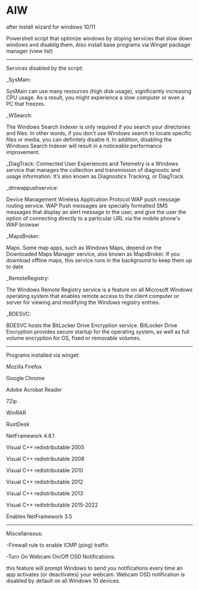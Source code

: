 # AIW
after install wizard for windows 10/11
                                                                                          

Powershell script that optimize windows by stoping services that slow down windows and disablig them.
Also install base programs via Winget package manager (view list)

----------------------------------------------------------------------------------------------------------------------------------------------------------------------------------------------------------------------
Services disabled by the script:

_SysMain:

SysMain can use many resources (high disk usage), significantly increasing CPU usage.
As a result, you might experience a slow computer or even a PC that freezes. 

_WSearch:

The Windows Search Indexer is only required if you search your directories and files.
In other words, if you don't use Windows search to locate specific files or media,
you can definitely disable it. In addition, disabling the Windows Search Indexer will
result in a noticeable performance improvement.

_DiagTrack:
Connected User Experiences and Telemetry is a Windows service that manages the collection
and transmission of diagnostic and usage information. It’s also known as Diagnostics Tracking, or DiagTrack.

_dmwappushservice:

Device Management Wireless Application Protocol WAP push message routing service.
WAP Push messages are specially formatted SMS messages that display an alert message to the user, and give the user the option of connecting directly to a particular URL via the mobile phone's WAP browser

_MapsBroker:

Maps. Some map apps, such as Windows Maps, depend on the Downloaded Maps Manager service, also known as MapsBroker. If you download offline maps, this service runs in the background to keep them up to date

_RemoteRegistry:

The Windows Remote Registry service is a feature on all Microsoft Windows operating system that enables remote access to the client computer or server for viewing and modifying the Windows registry entries.

_BDESVC:

BDESVC hosts the BitLocker Drive Encryption service. BitLocker Drive Encryption provides secure startup for the operating system, as well as full volume encryption for OS, fixed or removable volumes.

----------------------------------------------------------------------------------------------------------------------------------------------------------------------------------------------------------------------
Programs installed via winget:

Mozilla Firefox

Google Chrome

Adobe Acrobat Reader

7Zip

WinRAR

RustDesk

NetFramework 4.8.1

Visual C++ redistributable 2005

Visual C++ redistributable 2008

Visual C++ redistributable 2010

Visual C++ redistributable 2012

Visual C++ redistributable 2013

Visual C++ redistributable 2015-2022

Enables NetFramework 3.5

----------------------------------------------------------------------------------------------------------------------------------------------------------------------------------------------------------------------

Miscellaneous:

-Firewall rule to enable ICMP (ping) traffic

-Turn On Webcam On/Off OSD Notifications:

this feature will prompt Windows to send you notifications every time an app activates
(or deactivates) your webcam. Webcam OSD notification is disabled by default on all Windows 10 devices. 
